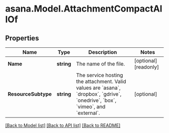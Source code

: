 
# asana.Model.AttachmentCompactAllOf

## Properties

Name | Type | Description | Notes
------------ | ------------- | ------------- | -------------
**Name** | **string** | The name of the file. | [optional] [readonly] 
**ResourceSubtype** | **string** | The service hosting the attachment. Valid values are &#x60;asana&#x60;, &#x60;dropbox&#x60;, &#x60;gdrive&#x60;, &#x60;onedrive&#x60;, &#x60;box&#x60;, &#x60;vimeo&#x60;, and &#x60;external&#x60;. | [optional] 

[[Back to Model list]](../README.md#documentation-for-models)
[[Back to API list]](../README.md#documentation-for-api-endpoints)
[[Back to README]](../README.md)

